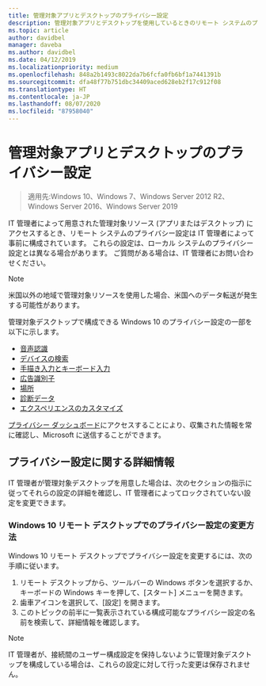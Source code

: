 ```yaml
---
title: 管理対象アプリとデスクトップのプライバシー設定
description: 管理対象アプリとデスクトップを使用しているときのリモート システムのプライバシー設定に関する情報。
ms.topic: article
author: davidbel
manager: daveba
ms.author: davidbel
ms.date: 04/12/2019
ms.localizationpriority: medium
ms.openlocfilehash: 848a2b1493c8022da7b6fcfa0fb6bf1a7441391b
ms.sourcegitcommit: dfa48f77b751dbc34409aced628eb2f17c912f08
ms.translationtype: HT
ms.contentlocale: ja-JP
ms.lasthandoff: 08/07/2020
ms.locfileid: "87958040"
---
```

# <a name="privacy-settings-for-managed-apps-and-desktops"></a>管理対象アプリとデスクトップのプライバシー設定

>適用先:Windows 10、Windows 7、Windows Server 2012 R2、Windows Server 2016、Windows Server 2019

IT 管理者によって用意された管理対象リソース (アプリまたはデスクトップ) にアクセスするとき、リモート システムのプライバシー設定は IT 管理者によって事前に構成されています。 これらの設定は、ローカル システムのプライバシー設定とは異なる場合があります。 ご質問がある場合は、IT 管理者にお問い合わせください。

>[!NOTE]
>米国以外の地域で管理対象リソースを使用した場合、米国へのデータ転送が発生する可能性があります。

管理対象デスクトップで構成できる Windows 10 のプライバシー設定の一部を以下に示します。

- [音声認識](https://go.microsoft.com/fwlink/?linkid=874646)
- [デバイスの検索](https://go.microsoft.com/fwlink/?linkid=533063)
- [手描き入力とキーボード入力](https://go.microsoft.com/fwlink/?linkid=874646)
- [広告識別子](https://go.microsoft.com/fwlink/?linkid=838419)
- [場所](https://go.microsoft.com/fwlink/?linkid=529987)
- [診断データ](https://go.microsoft.com/fwlink/?linkid=614828)
- [エクスペリエンスのカスタマイズ](https://go.microsoft.com/fwlink/?linkid=614828)

[プライバシー ダッシュボード](https://go.microsoft.com/fwlink/?linkid=864206)にアクセスすることにより、収集された情報を常に確認し、Microsoft に送信することができます。

## <a name="learn-more-about-privacy-settings"></a>プライバシー設定に関する詳細情報

IT 管理者が管理対象デスクトップを用意した場合は、次のセクションの指示に従ってそれらの設定の詳細を確認し、IT 管理者によってロックされていない設定を変更できます。

### <a name="how-to-change-privacy-settings-in-windows-10-remote-desktops"></a>Windows 10 リモート デスクトップでのプライバシー設定の変更方法

Windows 10 リモート デスクトップでプライバシー設定を変更するには、次の手順に従います。

1. リモート デスクトップから、ツールバーの Windows ボタンを選択するか、キーボードの Windows キーを押して、[スタート] メニューを開きます。
2. 歯車アイコンを選択して、[設定] を開きます。
3. このトピックの前半に一覧表示されている構成可能なプライバシー設定の名前を検索して、詳細情報を確認します。

>[!NOTE]
> IT 管理者が、接続間のユーザー構成設定を保持しないように管理対象デスクトップを構成している場合は、これらの設定に対して行った変更は保存されません。
